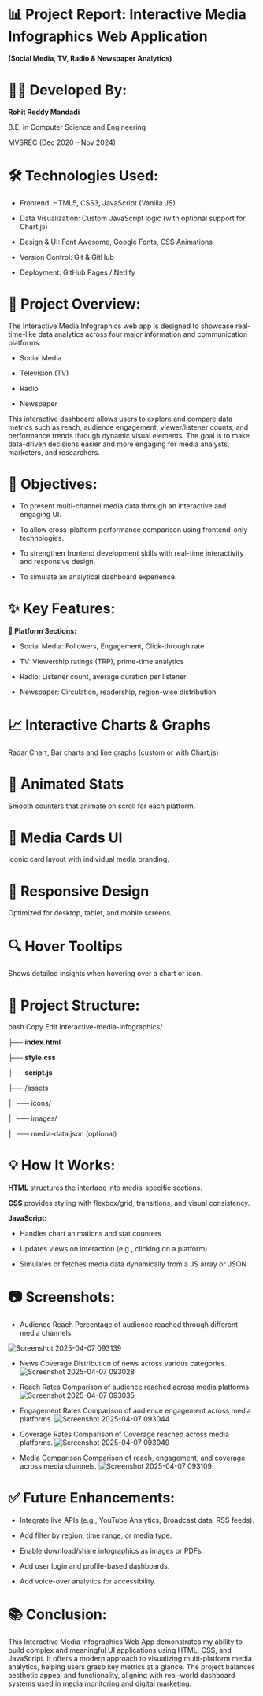 # 📊 Project Report: Interactive Media Infographics Web Application
**(Social Media, TV, Radio & Newspaper Analytics)**

# 👨‍💻 Developed By:

**Rohit Reddy Mandadi**

B.E. in Computer Science and Engineering

MVSREC (Dec 2020 – Nov 2024)

# 🛠️ Technologies Used:

- Frontend: HTML5, CSS3, JavaScript (Vanilla JS)

- Data Visualization: Custom JavaScript logic (with optional support for Chart.js)

- Design & UI: Font Awesome, Google Fonts, CSS Animations

- Version Control: Git & GitHub

- Deployment: GitHub Pages / Netlify

# 📖 Project Overview:

The Interactive Media Infographics web app is designed to showcase real-time-like data analytics across four major information and communication platforms:

- Social Media

- Television (TV)

- Radio

- Newspaper

This interactive dashboard allows users to explore and compare data metrics such as reach, audience engagement, viewer/listener counts, and performance trends through dynamic visual elements. The goal is to make data-driven decisions easier and more engaging for media analysts, marketers, and researchers.

# 🎯 Objectives:
- To present multi-channel media data through an interactive and engaging UI.

- To allow cross-platform performance comparison using frontend-only technologies.

- To strengthen frontend development skills with real-time interactivity and responsive design.

- To simulate an analytical dashboard experience.

# ✨ Key Features:
**🔘 Platform Sections:**

- Social Media: Followers, Engagement, Click-through rate

- TV: Viewership ratings (TRP), prime-time analytics

- Radio: Listener count, average duration per listener

- Newspaper: Circulation, readership, region-wise distribution

# 📈 Interactive Charts & Graphs

Radar Chart, Bar charts and line graphs (custom or with Chart.js)

# 🔄 Animated Stats

Smooth counters that animate on scroll for each platform.

# 🎨 Media Cards UI

Iconic card layout with individual media branding.

# 📱 Responsive Design

Optimized for desktop, tablet, and mobile screens.

# 🔍 Hover Tooltips

Shows detailed insights when hovering over a chart or icon.

# 🧩 Project Structure:
bash
Copy
Edit
interactive-media-infographics/

├── **index.html**

├── **style.css**

├── **script.js**

├── /assets

│   ├── icons/

│   ├── images/

│   └── media-data.json (optional)

# 💡 How It Works:

**HTML** structures the interface into media-specific sections.

**CSS** provides styling with flexbox/grid, transitions, and visual consistency.

**JavaScript:**

- Handles chart animations and stat counters

- Updates views on interaction (e.g., clicking on a platform)

- Simulates or fetches media data dynamically from a JS array or JSON

# 📷 Screenshots:

- Audience Reach
Percentage of audience reached through different media channels.

![Screenshot 2025-04-07 093139](https://github.com/user-attachments/assets/8e144c91-6908-463e-ab97-5edf021317bf)

- News Coverage
Distribution of news across various categories.
![Screenshot 2025-04-07 093028](https://github.com/user-attachments/assets/7e0359c9-14a3-4b0a-bed9-e7b710d63128)

- Reach Rates
Comparison of audience reached across media platforms.
![Screenshot 2025-04-07 093035](https://github.com/user-attachments/assets/87e1307a-01ba-4bf4-8e88-b3b7423ef80e)

- Engagement Rates
Comparison of audience engagement across media platforms.
![Screenshot 2025-04-07 093044](https://github.com/user-attachments/assets/fbb52cc6-fe43-41bf-8d9b-03072a6551ec)

- Coverage Rates
Comparison of Coverage reached across media platforms.
![Screenshot 2025-04-07 093049](https://github.com/user-attachments/assets/672ccfda-502d-438b-873a-59d598cd5d23)

- Media Comparison
Comparison of reach, engagement, and coverage across media channels.
![Screenshot 2025-04-07 093109](https://github.com/user-attachments/assets/44a5d4bf-b6e8-4507-9bf1-38a7e40953dc)

# ✅ Future Enhancements:
- Integrate live APIs (e.g., YouTube Analytics, Broadcast data, RSS feeds).

- Add filter by region, time range, or media type.

- Enable download/share infographics as images or PDFs.

- Add user login and profile-based dashboards.

- Add voice-over analytics for accessibility.

# 📚 Conclusion:
This Interactive Media Infographics Web App demonstrates my ability to build complex and meaningful UI applications using HTML, CSS, and JavaScript. It offers a modern approach to visualizing multi-platform media analytics, helping users grasp key metrics at a glance. The project balances aesthetic appeal and functionality, aligning with real-world dashboard systems used in media monitoring and digital marketing.
